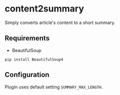 # content2summary

Simply converts article's content to a short summary.

## Requirements

* BeautifulSoup

`pip install BeautifulSoup4`

## Configuration

Plugin uses default setting `SUMMARY_MAX_LENGTH`.
